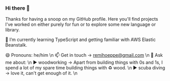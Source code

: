 ### Hi there 👋 

Thanks for having a snoop on my GitHub profile.
Here you'll find projects I've worked on either purely for fun or to explore some new language or library.


🌱 I’m currently learning TypeScript and getting familiar with AWS Elastic Beanstalk.

 
😄 Pronouns: he/him \n
📫 Get in touch ->  remihoeppe@gmail.com \n
💬 Ask me about: \n
:arrow_forward: woodworking -> Apart from building things with 0s and 1s, I spend a lot of my spare time building things with :recycle: wood. \n
:arrow_forward: scuba diving -> love it, can't get enough of it. \n

